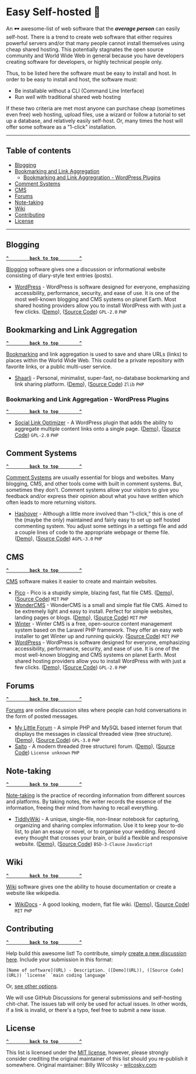# Easy Self-hosted 🦄
An 🕶 awesome-list of web software that the ***average person*** can easily self-host. There is a trend to create web software that either requires powerful servers and/or that many people cannot install themselves using cheap shared hosting. This potentially stagnates the open source community and World Wide Web in general because you have developers creating software for developers, or highly technical people only.

Thus, to be listed here the software must be easy to install and host. In order to be easy to install and host, the software must:
- Be installable without a CLI (Command Line Interface)
- Run _well_ with traditional shared web hosting

If these two criteria are met most anyone can purchase cheap (sometimes even free) web hosting, upload files, use a wizard or follow a tutorial to set up a database, and relatively easily self-host. Or, many times the host will offer some software as a "1-click" installation.

--------------------

## Table of contents

- [Blogging](#blogging)
- [Bookmarking and Link Aggregation](#bookmarking-and-link-aggregation)
  - [Bookmarking and Link Aggregration - WordPress Plugins](#bookmarking-and-link-aggregation---wordpress-plugins)
- [Comment Systems](#comment-systems)
- [CMS](#cms)
- [Forums](#forums)
- [Note-taking](#note-taking)
- [Wiki](#wiki)
- [Contributing](#contributing)
- [License](#license)

--------------------

## Blogging

**[`^        back to top        ^`](#)**

[Blogging](https://en.wikipedia.org/wiki/Blog) software gives one a discussion or informational website consisting of diary-style text entries (posts).

- [WordPress](https://wordpress.org) - WordPress is software designed for everyone, emphasizing accessibility, performance, security, and ease of use. It is one of the most well-known blogging and CMS systems on planet Earth. Most shared hosting providers allow you to install WordPress with with just a few clicks. ([Demo](https://wordpress.org/showcase/)), ([Source Code](https://core.trac.wordpress.org/browser/trunk)) `GPL-2.0` `PHP`

## Bookmarking and Link Aggregation

**[`^        back to top        ^`](#)**

[Bookmarking](https://en.wikipedia.org/wiki/Social_bookmarking) and link aggregation is used to save and share URLs (links) to places within the World Wide Web. This could be a private repository with favorite links, or a public multi-user service.

- [Shaarli](https://github.com/shaarli/Shaarli) - Personal, minimalist, super-fast, no-database bookmarking and link sharing platform. ([Demo](https://demo.shaarli.org/)), ([Source Code](https://github.com/shaarli/Shaarli)) `Zlib` `PHP`

### Bookmarking and Link Aggregation - WordPress Plugins

**[`^        back to top        ^`](#)**

- [Social Link Optimizer](https://github.com/IIP-Design/social-link-optimizer) - A WordPress plugin that adds the ability to aggregate multiple content links onto a single page. ([Demo](https://iip-design.github.io/social-link-optimizer)), ([Source Code](https://github.com/IIP-Design/social-link-optimizer)) `GPL-2.0` `PHP`

## Comment Systems

**[`^        back to top        ^`](#)**

[Comment Systems](#) are usually essential for blogs and websites. Many blogging, CMS, and other tools come with built in comment systems. But, sometimes they don't. Comment systems allow your visitors to give you feedback and/or express their opinion about what you have written which often leads to more returning visitors.

- [Hashover](https://docs.barkdull.org/hashover-v2) - Although a little more involved than "1-click," this is one of the (maybe the only) maintained and fairly easy to set up self hosted commenting system. You adjust some settings in a settings file and add a couple lines of code to the appropriate webpage or theme file. ([Demo](https://comments.barkdull.org/test-page.html)), ([Source Code](https://github.com/jacobwb/hashover-next)) `AGPL-3.0` `PHP`

## CMS

**[`^        back to top        ^`](#)**

[CMS](https://en.wikipedia.org/wiki/Content_management_system) software makes it easier to create and maintain websites.

- [Pico](https://picocms.org) - Pico is a stupidly simple, blazing fast, flat file CMS. ([Demo](https://picocms.org)), ([Source Code](https://github.com/picocms/Pico)) `MIT` `PHP`
- [WonderCMS](https://www.wondercms.com) - WonderCMS is a small and simple flat file CMS. Aimed to be extremely light and easy to install.
Perfect for simple websites, landing pages or blogs. ([Demo](https://www.wondercms.com/demo)), ([Source Code](https://github.com/robiso/wondercms)) `MIT` `PHP`
- [Winter](https://wintercms.com) - Winter CMS is a free, open-source content management system based on the Laravel PHP framework. They offer an easy web installer to get Winter up and running quickly. ([Source Code](https://github.com/wintercms/winter)) `MIT` `PHP`
- [WordPress](https://wordpress.org) - WordPress is software designed for everyone, emphasizing accessibility, performance, security, and ease of use. It is one of the most well-known blogging and CMS systems on planet Earth. Most shared hosting providers allow you to install WordPress with with just a few clicks. ([Demo](https://wordpress.org/showcase/)), ([Source Code](https://core.trac.wordpress.org/browser/trunk)) `GPL-2.0` `PHP`

## Forums

**[`^        back to top        ^`](#)**

[Forums](https://en.wikipedia.org/wiki/Internet_forum) are online discussion sites where people can hold conversations in the form of posted messages.

- [My Little Forum](https://mylittleforum.net/) - A simple PHP and MySQL based internet forum that displays the messages in classical threaded view (tree structure). ([Demo](https://mylittleforum.net/forum/)), ([Source Code](https://github.com/ilosuna/mylittleforum)) `GPL-3.0` `PHP`
- [Saito](http://saito.siezi.com/) - A modern threaded (tree structure) forum. ([Demo](https://saito-forum.de/forum/)), ([Source Code](https://github.com/Schlaefer/Saito)) `License unknown` `PHP`

## Note-taking

**[`^        back to top        ^`](#)**

[Note-taking](https://en.wikipedia.org/wiki/Note-taking) is the practice of recording information from different sources and platforms. By taking notes, the writer records the essence of the information, freeing their mind from having to recall everything.

- [TiddlyWiki](https://tiddlywiki.com) - A unique, single-file, non-linear notebook for capturing, organizing and sharing complex information. Use it to keep your to-do list, to plan an essay or novel, or to organise your wedding. Record every thought that crosses your brain, or build a flexible and responsive website. ([Demo](https://tiddlywiki.com)), ([Source Code](https://github.com/Jermolene/TiddlyWiki5)) `BSD-3-Clause` `JavaScript`

## Wiki

**[`^        back to top        ^`](#)**

[Wiki](https://en.wikipedia.org/wiki/Wiki) software gives one the ability to house documentation or create a website like wikipedia.

- [WikiDocs](https://github.com/Zavy86/WikiDocs) - A good looking, modern, flat file wiki. ([Demo](http://demo.wikidocs.it/)), ([Source Code](https://github.com/Zavy86/WikiDocs)) `MIT` `PHP`

## Contributing

**[`^        back to top        ^`](#)**

Help build this awesome list! To contribute, simply [create a new discussion here](https://github.com/zerosonesfun/easy-self-hosted/discussions/categories/contribute). Include your submission in this format:
~~~
[Name of software](URL) - Description. ([Demo](URL)), ([Source Code](URL)) `license` `main coding language`
~~~
Or, [see other options](https://github.com/zerosonesfun/easy-self-hosted/discussions/2).

We will use GitHub Discussions for general submissions and self-hosting chit-chat. The issues tab will only be used for actual issues. In other words, if a link is invalid, or there's a typo, feel free to submit a new issue.

## License

**[`^        back to top        ^`](#)**

This list is licensed under the [MIT license](https://github.com/zerosonesfun/easy-self-hosted/blob/main/LICENSE), however, please strongly consider crediting the original maintainer of this list should you re-publish it somewhere. Original maintainer: Billy Wilcosky - [wilcosky.com](https://wilcosky.com)

